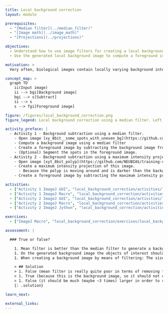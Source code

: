 ```yaml
---
title: Local background correction
layout: module

prerequisites:
  - "[Median filter](../median_filter)"
  - "[Image math](../image_math)"
  - "[Projections](../projections)"

objectives:
  - Understand how to use image filters for creating a local background image
  - Use the generated local background image to compute a foreground image

motivation: >
  Very often, biological images contain locally varying background intensities. This hampers both segmentation and intensity quantification. However, given a sufficient separation of length scales in terms of variation in background intensities vs. variation in intensities in the foreground, image filters can be employed to measure and correct for the background.

concept_map: >
  graph TD
    ii(Input image)
    ii --> bgi[Background image]
    bgi --> s[Subtract]
    ii --> s
    s --> fgi[Foreground image]

figure: /figures/local_background_correction.png
figure_legend: Local background correction using a median filter. Left - Raw data. Middle - Median filtered image (background). Right - Difference image (foreground).

activity_preface: |
  - Activity 1 - Background subtraction using a median filter.
    - Open image [xy_8bit__some_spots_with_uneven_bg](https://github.com/NEUBIAS/training-resources/raw/master/image_data/xy_8bit__some_spots_with_uneven_bg.tif)
    - Compute a background image using a median filter
    - Create a foreground image by subtracting the background image from the input image
    - (Optional) Segment the spots in the foreground image.
  - Activity 2 - Background subtraction using a maximum intensity projection.
    - Open image [xyt_8bit_polyp](https://github.com/NEUBIAS/training-resources/raw/master/image_data/xyt_8bit_polyp.tif)
    - Create a maximum intensity projection of this image.
      - Because the polyp is moving around and is darker than the background this will create a background image.
    - Create a foreground image by subtracting the maximum intensity projection from the original image.

activities:
  - ["Activity 1 ImageJ GUI", "local_background_correction/activities/local_background_correction_imagejgui.md", "markdown"]
  - ["Activity 1 ImageJ Macro", "local_background_correction/activities/local_background_correction_imagejmacro.ijm", "java"]
  - ["Activity 2 ImageJ GUI", "local_background_correction/activities/local_background_correction_activity2_gui.md", "markdown"]
  - ["Activity 2 ImageJ Macro", "local_background_correction/activities/local_background_correction_activity2_macro.ijm", "java"]
  - ["Activity 2 ImageJ Jython", "local_background_correction/activities/local_background_correction_activity2_jython.py", "python"]

exercises:
  - ["ImageJ Macro", "local_background_correction/exercises/local_background_correction_imagejmacro.md"]

assessment: |

  ### True or false?

    1. Mean filter is better than the median filter to generate a background image.
    1. On the generated background image the objects of interest should not be visible.
    1. When creating a background image by means of filtering: The size of the filter's structuring element should be much smaller than the size of the objects.

    > ## Solution
    > 1. False (mean filter is really quite poor in terms of removing foreground information)
    > 1. True (because this is the background image, so it should not contain any foreground information)
    > 1. False (it should be much (maybe ~3 times) larger in order to remove the objects from the image)
    {: .solution}

learn_next:

external_links:
---
```

